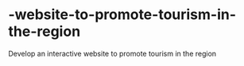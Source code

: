 # -website-to-promote-tourism-in-the-region
Develop an interactive website to promote tourism in the region
